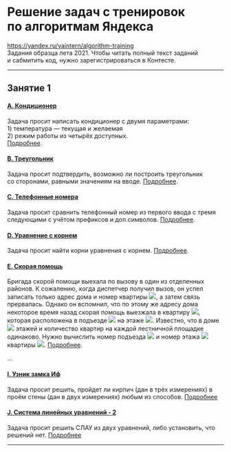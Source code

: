 # Решение задач с тренировок по алгоритмам Яндекса
https://yandex.ru/yaintern/algorithm-training  
Задания образца лета 2021. Чтобы читать полный текст заданий и сабмитить код, нужно зарегистрироваться в Контесте.

---

## Занятие 1
#### [A. Кондиционер](/01a.py)
Задача просит написать кондиционер с двумя параметрами:  
1) температура — текущая и желаемая  
2) режим работы из четырёх доступных.  
[Подробнее](https://contest.yandex.ru/contest/27393/problems/A/).


#### [B. Треугольник](/01b.py)
Задача просит подтвердить, возможно ли построить треугольник со сторонами, равными значениям на вводе. [Подробнее](https://contest.yandex.ru/contest/27393/problems/B/). 


#### [C. Телефонные номера](/01c.py)
Задача просит сравнить телефонный номер из первого ввода с тремя следующими с учётом префиксов и доп.символов. [Подробнее](https://contest.yandex.ru/contest/27393/problems/C/).


#### [D. Уравнение с корнем](/01d.py)
Задача просит найти корни уравнения с корнем. [Подробнее](https://contest.yandex.ru/contest/27393/problems/D/).


#### [E. Скорая помощь](/01e.py)
Бригада скорой помощи выехала по вызову в один из отделенных районов. К сожалению, когда диспетчер получил вызов, он успел записать только адрес дома и номер квартиры <img src="https://render.githubusercontent.com/render/math?math=K_1">, а затем связь прервалась. Однако он вспомнил, что по этому же адресу дома некоторое время назад скорая помощь выезжала в квартиру <img src="https://render.githubusercontent.com/render/math?math=K_2">, которая расположена в подъезде <img src="https://render.githubusercontent.com/render/math?math=P_2"> на этаже <img src="https://render.githubusercontent.com/render/math?math=N_2">. Известно, что в доме <img src="https://render.githubusercontent.com/render/math?math=M"> этажей и количество квартир на каждой лестничной площадке одинаково. Нужно вычислить номер подъезда <img src="https://render.githubusercontent.com/render/math?math=P_1"> и номер этажа <img src="https://render.githubusercontent.com/render/math?math=N_1"> квартиры <img src="https://render.githubusercontent.com/render/math?math=K_1">. [Подробнее](https://contest.yandex.ru/contest/27393/problems/E/).


…

#### [I. Узник замка Иф](/01i.py)
Задача просит решить, пройдет ли кирпич (дан в трёх измерениях) в проём стены (дан в двух измерениях) любым из способов. [Подробнее](https://contest.yandex.ru/contest/27393/problems/I/)

#### [J. Система линейных уравнений - 2](/01j.py)
Задача просит решить СЛАУ из двух уравнений, либо установить, что решений нет. [Подробнее](https://contest.yandex.ru/contest/27393/problems/J/)

---

